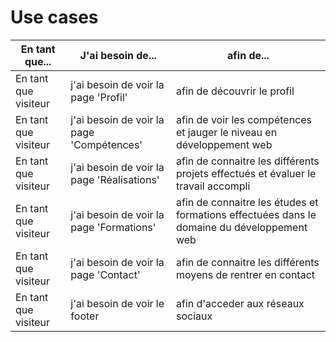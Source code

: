 # Use cases


|En tant que...| J'ai besoin de...| afin de... |
|---|---|---|
| En tant que visiteur | j'ai besoin de voir la page 'Profil' | afin de découvrir le profil|
| En tant que visiteur | j'ai besoin de voir la page 'Compétences' | afin de voir les compétences et jauger le niveau en développement web|
| En tant que visiteur | j'ai besoin de voir la page 'Réalisations'| afin de connaitre les différents projets effectués et évaluer le travail accompli |
| En tant que visiteur | j'ai besoin de voir la page 'Formations' | afin de connaitre les études et formations effectuées dans le domaine du développement web |
| En tant que visiteur | j'ai besoin de voir la page 'Contact' | afin de connaitre les différents moyens de rentrer en contact |
| En tant que visiteur | j'ai besoin de voir le footer | afin d'acceder aux réseaux sociaux
